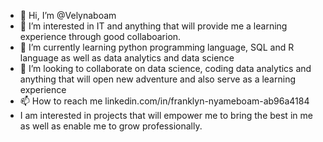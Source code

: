 - 👋 Hi, I’m @Velynaboam
- 👀 I’m interested in IT and anything that will provide me a learning experience through good collaboarion.
- 🌱 I’m currently learning python programming language, SQL and R language as well as data analytics and data science
- 💞️ I’m looking to collaborate on data science, coding data analytics and anything that will open new adventure and also serve as a learning experience
- 📫 How to reach me linkedin.com/in/franklyn-nyameboam-ab96a4184
-  I am interested in projects that will empower me to bring the best in me as well as enable me to grow professionally.

<!---
Velynaboam/Velynaboam is a ✨ special ✨ repository because its `README.md` (this file) appears on your GitHub profile.
You can click the Preview link to take a look at your changes.
--->
